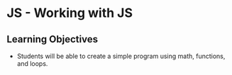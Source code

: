 # JS - Working with JS

## Learning Objectives
- Students will be able to create a simple program using math, functions, and loops.